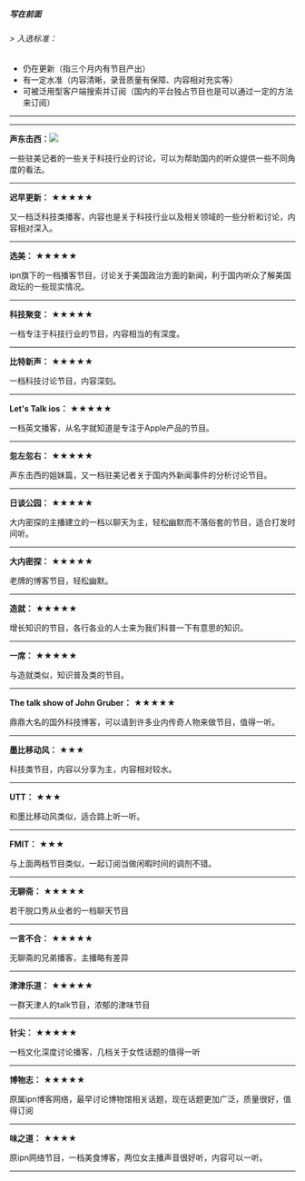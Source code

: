 ##### 写在前面

###### > 入选标准：

- 仍在更新（指三个月内有节目产出）
- 有一定水准（内容清晰，录音质量有保障、内容相对充实等）
- 可被泛用型客户端搜索并订阅（国内的平台独占节目也是可以通过一定的方法来订阅）

------

------

**声东击西：**[![](https://img.shields.io/redmine/plugin/stars/redmine_xlsx_format_issue_exporter.svg)](www.1163.com)

一些驻美记者的一些关于科技行业的讨论，可以为帮助国内的听众提供一些不同角度的看法。

------

**迟早更新：** ★★★★★

又一档泛科技类播客，内容也是关于科技行业以及相关领域的一些分析和讨论，内容相对深入。

------

**选美：** ★★★★★

ipn旗下的一档播客节目，讨论关于美国政治方面的新闻，利于国内听众了解美国政坛的一些现实情况。

------

**科技聚变：** ★★★★★

一档专注于科技行业的节目，内容相当的有深度。

------

**比特新声：** ★★★★★

一档科技讨论节目，内容深刻。

------

**Let's Talk ios：** ★★★★★

一档英文播客，从名字就知道是专注于Apple产品的节目。

_________________

**忽左忽右：** ★★★★★

声东击西的姐妹篇，又一档驻美记者关于国内外新闻事件的分析讨论节目。

------

**日谈公园：** ★★★★★

大内密探的主播建立的一档以聊天为主，轻松幽默而不落俗套的节目，适合打发时间听。

------

**大内密探：** ★★★★★

老牌的博客节目，轻松幽默。

------

**造就：** ★★★★★

增长知识的节目，各行各业的人士来为我们科普一下有意思的知识。

------

**一席：** ★★★★★

与造就类似，知识普及类的节目。

------

**The talk show of John Gruber：** ★★★★★

鼎鼎大名的国外科技博客，可以请到许多业内传奇人物来做节目，值得一听。

------

**墨比移动风：** ★★★

科技类节目，内容以分享为主，内容相对较水。

------

**UTT：** ★★★

和墨比移动风类似，适合路上听一听。

------

**FMIT：** ★★★

与上面两档节目类似，一起订阅当做闲暇时间的调剂不错。

------

**无聊斋：** ★★★★★

若干脱口秀从业者的一档聊天节目

---

**一言不合：** ★★★★★

无聊斋的兄弟播客，主播略有差异

---

**津津乐道：** ★★★★★

一群天津人的talk节目，浓郁的津味节目

---

**针尖：** ★★★★★

一档文化深度讨论播客，几档关于女性话题的值得一听

---

**博物志：** ★★★★★

原属ipn博客网络，最早讨论博物馆相关话题，现在话题更加广泛，质量很好，值得订阅

---

**味之道：** ★★★★

原ipn网络节目，一档美食博客，两位女主播声音很好听，内容可以一听。

---

